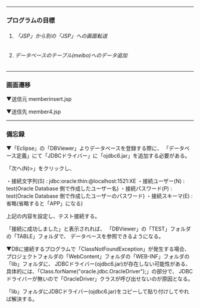 - - -
### プログラムの目標
1. ###### 「JSP」から別の「JSP」への画面転送
2. ###### データベースのテーブル(meibo)へのデータ追加
- - -
### 画面遷移

▼送信元
memberinsert.jsp

▼送信先
member4.jsp

- - -

### 備忘録

▼「Eclipse」の「DBViewer」よりデータベースを登録する際に、
「データベース定義」にて「JDBCドライバー」に「ojdbc6.jar」を追加する必要がある。

「次へ(N)>」をクリックし、

・接続文字列(S)     : jdbc:oracle:thin:@localhost:1521:XE
・接続ユーザー(N)   : test(Oracle Database 側で作成したユーザー名)
・接続パスワード(P) : test(Oracle Database 側で作成したユーザーのパスワード)
・接続スキーマ(E)   : 省略(省略すると「APP」になる)

上記の内容を設定し、テスト接続する。

「接続に成功しました」と表示されれば、
「DBViewer」の「TEST」フォルダの「TABLE」フォルダで、
データベースを参照できるようになる。

▼DBに接続するプログラムで「ClassNotFoundException」が発生する場合、
プロジェクトフォルダの「WebContent」フォルダの「WEB-INF」フォルダの「lib」フォルダに、
JDBCドライバー(ojdbc6.jar)が存在しない可能性がある、
具体的には、「Class.forName("oracle.jdbc.OracleDriver");」の部分で、
JDBCドライバーが無いので「OracleDriver」クラスが呼び出せないのが原因となる。

「lib」フォルダにJDBCドライバー(ojdbc6.jar)をコピーして貼り付けしてやれば解決する。
